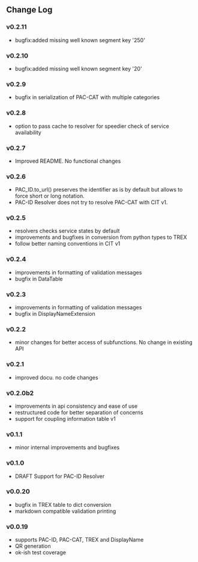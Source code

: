 ## Change Log
### v0.2.11
- bugfix:added missing well known segment key '250'
  
### v0.2.10
- bugfix:added missing well known segment key '20'
  
### v0.2.9
- bugfix in serialization of PAC-CAT with multiple categories
  
### v0.2.8
- option to pass cache to resolver for speedier check of service availability

### v0.2.7
- Improved README. No functional changes
  
### v0.2.6
- PAC_ID.to_url() preserves the identifier as is by default but allows to force short or long notation.
- PAC-ID Resolver does not try to resolve PAC-CAT with CIT v1.
  
### v0.2.5
- resolvers checks service states by default
- improvements and bugfixes in conversion from python types to TREX
- follow better naming conventions in CIT v1 
  
### v0.2.4
- improvements in formatting of validation messages
- bugfix in DataTable
 
### v0.2.3
- improvements in formatting of validation messages
- bugfix in DisplayNameExtension
  
### v0.2.2
- minor changes for better access of subfunctions. No change in existing API
  
### v0.2.1
- improved docu. no code changes

### v0.2.0b2
- improvements in api consistency and ease of use
- restructured code for better separation of concerns
- support for coupling information table v1

### v0.1.1
- minor internal improvements and bugfixes
  
### v0.1.0
- DRAFT Support for PAC-ID Resolver

### v0.0.20
- bugfix in TREX table to dict conversion
- markdown compatible validation printing 

### v0.0.19
- supports PAC-ID, PAC-CAT, TREX and DisplayName
- QR generation 
- ok-ish test coverage



